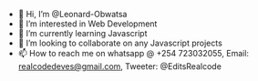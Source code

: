 - 👋 Hi, I’m @Leonard-Obwatsa
- 👀 I’m interested in Web Development
- 🌱 I’m currently learning Javascript
- 💞️ I’m looking to collaborate on any Javascript projects
- 📫 How to reach me on whatsapp @ +254 723032055, Email: realcodedeves@gmail.com, Tweeter: @EditsRealcode

<!---
Leonard-O/Leonard-O is a ✨ special ✨ repository because its `README.md` (this file) appears on your GitHub profile.
You can click the Preview link to take a look at your changes.
--->
